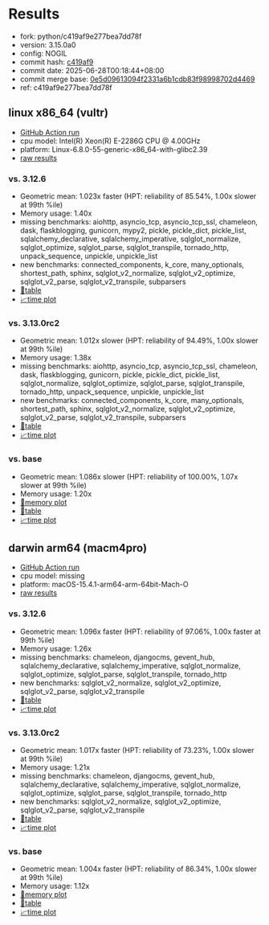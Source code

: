 # Results

- fork: python/c419af9e277bea7dd78f
- version: 3.15.0a0
- config: NOGIL
- commit hash: [c419af9](https://github.com/python/cpython/commit/c419af9)
- commit date: 2025-06-28T00:18:44+08:00
- commit merge base: [0e5d09613094f2331a6b1cdb83f98998702d4469](https://github.com/python/cpython/commit/0e5d09613094f2331a6b1cdb83f98998702d4469)
- ref: c419af9e277bea7dd78f

## linux x86_64 (vultr)

- [GitHub Action run](https://github.com/facebookexperimental/free-threading-benchmarking/actions/runs/15938416389)
- cpu model: Intel(R) Xeon(R) E-2286G CPU @ 4.00GHz
- platform: Linux-6.8.0-55-generic-x86_64-with-glibc2.39
- [raw results](bm-20250628-vultr-x86_64-python-c419af9e277bea7dd78f-3.15.0a0-c419af9.json)

### vs. 3.12.6

- Geometric mean: 1.023x faster (HPT: reliability of 85.54%, 1.00x slower at 99th %ile)
- Memory usage: 1.40x
- missing benchmarks: aiohttp, asyncio_tcp, asyncio_tcp_ssl, chameleon, dask, flaskblogging, gunicorn, mypy2, pickle, pickle_dict, pickle_list, sqlalchemy_declarative, sqlalchemy_imperative, sqlglot_normalize, sqlglot_optimize, sqlglot_parse, sqlglot_transpile, tornado_http, unpack_sequence, unpickle, unpickle_list
- new benchmarks: connected_components, k_core, many_optionals, shortest_path, sphinx, sqlglot_v2_normalize, sqlglot_v2_optimize, sqlglot_v2_parse, sqlglot_v2_transpile, subparsers
- [📄table](bm-20250628-vultr-x86_64-python-c419af9e277bea7dd78f-3.15.0a0-c419af9-vs-3.12.6.md)
- [📈time plot](bm-20250628-vultr-x86_64-python-c419af9e277bea7dd78f-3.15.0a0-c419af9-vs-3.12.6.svg)

### vs. 3.13.0rc2

- Geometric mean: 1.012x slower (HPT: reliability of 94.49%, 1.00x slower at 99th %ile)
- Memory usage: 1.38x
- missing benchmarks: aiohttp, asyncio_tcp, asyncio_tcp_ssl, chameleon, dask, flaskblogging, gunicorn, pickle, pickle_dict, pickle_list, sqlglot_normalize, sqlglot_optimize, sqlglot_parse, sqlglot_transpile, tornado_http, unpack_sequence, unpickle, unpickle_list
- new benchmarks: connected_components, k_core, many_optionals, shortest_path, sphinx, sqlglot_v2_normalize, sqlglot_v2_optimize, sqlglot_v2_parse, sqlglot_v2_transpile, subparsers
- [📄table](bm-20250628-vultr-x86_64-python-c419af9e277bea7dd78f-3.15.0a0-c419af9-vs-3.13.0rc2.md)
- [📈time plot](bm-20250628-vultr-x86_64-python-c419af9e277bea7dd78f-3.15.0a0-c419af9-vs-3.13.0rc2.svg)

### vs. base

- Geometric mean: 1.086x slower (HPT: reliability of 100.00%, 1.07x slower at 99th %ile)
- Memory usage: 1.20x
- [🧠memory plot](bm-20250628-vultr-x86_64-python-c419af9e277bea7dd78f-3.15.0a0-c419af9-vs-base-mem.svg)
- [📄table](bm-20250628-vultr-x86_64-python-c419af9e277bea7dd78f-3.15.0a0-c419af9-vs-base.md)
- [📈time plot](bm-20250628-vultr-x86_64-python-c419af9e277bea7dd78f-3.15.0a0-c419af9-vs-base.svg)

## darwin arm64 (macm4pro)

- [GitHub Action run](https://github.com/facebookexperimental/free-threading-benchmarking/actions/runs/15938416389)
- cpu model: missing
- platform: macOS-15.4.1-arm64-arm-64bit-Mach-O
- [raw results](bm-20250628-macm4pro-arm64-python-c419af9e277bea7dd78f-3.15.0a0-c419af9.json)

### vs. 3.12.6

- Geometric mean: 1.096x faster (HPT: reliability of 97.06%, 1.00x faster at 99th %ile)
- Memory usage: 1.26x
- missing benchmarks: chameleon, djangocms, gevent_hub, sqlalchemy_declarative, sqlalchemy_imperative, sqlglot_normalize, sqlglot_optimize, sqlglot_parse, sqlglot_transpile, tornado_http
- new benchmarks: sqlglot_v2_normalize, sqlglot_v2_optimize, sqlglot_v2_parse, sqlglot_v2_transpile
- [📄table](bm-20250628-macm4pro-arm64-python-c419af9e277bea7dd78f-3.15.0a0-c419af9-vs-3.12.6.md)
- [📈time plot](bm-20250628-macm4pro-arm64-python-c419af9e277bea7dd78f-3.15.0a0-c419af9-vs-3.12.6.svg)

### vs. 3.13.0rc2

- Geometric mean: 1.017x faster (HPT: reliability of 73.23%, 1.00x slower at 99th %ile)
- Memory usage: 1.21x
- missing benchmarks: chameleon, djangocms, gevent_hub, sqlalchemy_declarative, sqlalchemy_imperative, sqlglot_normalize, sqlglot_optimize, sqlglot_parse, sqlglot_transpile, tornado_http
- new benchmarks: sqlglot_v2_normalize, sqlglot_v2_optimize, sqlglot_v2_parse, sqlglot_v2_transpile
- [📄table](bm-20250628-macm4pro-arm64-python-c419af9e277bea7dd78f-3.15.0a0-c419af9-vs-3.13.0rc2.md)
- [📈time plot](bm-20250628-macm4pro-arm64-python-c419af9e277bea7dd78f-3.15.0a0-c419af9-vs-3.13.0rc2.svg)

### vs. base

- Geometric mean: 1.004x faster (HPT: reliability of 86.34%, 1.00x slower at 99th %ile)
- Memory usage: 1.12x
- [🧠memory plot](bm-20250628-macm4pro-arm64-python-c419af9e277bea7dd78f-3.15.0a0-c419af9-vs-base-mem.svg)
- [📄table](bm-20250628-macm4pro-arm64-python-c419af9e277bea7dd78f-3.15.0a0-c419af9-vs-base.md)
- [📈time plot](bm-20250628-macm4pro-arm64-python-c419af9e277bea7dd78f-3.15.0a0-c419af9-vs-base.svg)

